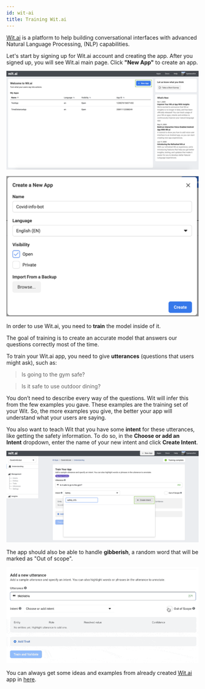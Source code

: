 ```yaml
---
id: wit-ai
title: Training Wit.ai
---
```


[Wit.ai](http://wit.ai/) is a platform to help building conversational interfaces with advanced Natural Language Processing, (NLP) capabilities.

Let's start by signing up for Wit.ai account and creating the app. After you signed up, you will see Wit.ai main page. Click **"New App"** to create an app.

![../static/img/article/Screen_Shot_2020-10-25_at_2.56.48_PM.png](../static/img/article/Screen_Shot_2020-10-25_at_2.56.48_PM.png)

![../static/img/article/Screen_Shot_2020-10-25_at_3.02.07_PM.png](../static/img/article/Screen_Shot_2020-10-25_at_3.02.07_PM.png)

In order to use Wit.ai, you need to **train** the model inside of it.

The goal of training is to create an accurate model that answers our questions correctly most of the time.

To train your Wit.ai app, you need to give **utterances** (questions that users might ask), such as:

>  Is going to the gym safe?

>  Is it safe to use outdoor dining?

You don’t need to describe every way of the questions. Wit will infer this from the few examples you gave. These examples are the training set of your Wit. So, the more examples you give, the better your app will understand what your users are saying.

You also want to teach Wit that you have some **intent** for these utterances, like getting the safety information. To do so, in the **Choose or add an Intent** dropdown, enter the name of your new intent and click **Create Intent**. 

![../static/img/article/Screen_Shot_2020-10-25_at_3.14.40_PM.png](../static/img/article/Screen_Shot_2020-10-25_at_3.14.40_PM.png)

The app should also be able to handle **gibberish**, a random word that will be marked as "Out of scope". 

![../static/img/article/CleanShot_2020-10-27_at_00.24.16.gif](../static/img/article/CleanShot_2020-10-27_at_00.24.16.gif)

You can always get some ideas and examples from already created [Wit.ai](http://wit.ai) app in [here](https://wit.ai/apps/695984467678144/understanding).